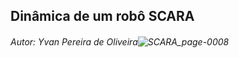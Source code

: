 ## Dinâmica de um robô SCARA
###### Autor: Yvan Pereira de Oliveira![SCARA_page-0008](https://user-images.githubusercontent.com/85844516/128548790-0d6eb8b9-4d90-4de2-8a0f-ee2a71f13864.jpg)





